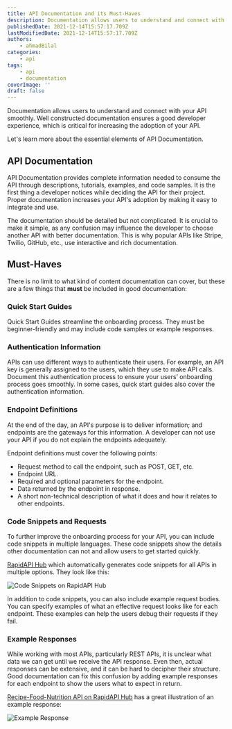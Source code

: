 ```yaml
---
title: API Documentation and its Must-Haves
description: Documentation allows users to understand and connect with your API smoothly, ensuring a good developer experience.
publishedDate: 2021-12-14T15:57:17.709Z
lastModifiedDate: 2021-12-14T15:57:17.709Z
authors:
    - ahmadBilal
categories:
    - api
tags:
    - api
    - documentation
coverImage: ''
draft: false
---
```


<Lead>

Documentation allows users to understand and connect with your API smoothly. Well constructed documentation ensures a good developer experience, which is critical for increasing the adoption of your API.

</Lead>

Let's learn more about the essential elements of API Documentation.

## API Documentation

API Documentation provides complete information needed to consume the API through descriptions, tutorials, examples, and code samples. It is the first thing a developer notices while deciding the API for their project. Proper documentation increases your API's adoption by making it easy to integrate and use.

The documentation should be detailed but not complicated. It is crucial to make it simple, as any confusion may influence the developer to choose another API with better documentation. This is why popular APIs like Stripe, Twilio, GitHub, etc., use interactive and rich documentation.

## Must-Haves

There is no limit to what kind of content documentation can cover, but these are a few things that **must** be included in good documentation:

### Quick Start Guides

Quick Start Guides streamline the onboarding process. They must be beginner-friendly and may include code samples or example responses.

### Authentication Information

APIs can use different ways to authenticate their users. For example, an API key is generally assigned to the users, which they use to make API calls. Document this authentication process to ensure your users’ onboarding process goes smoothly. In some cases, quick start guides also cover the authentication information.

### Endpoint Definitions

At the end of the day, an API's purpose is to deliver information; and endpoints are the gateways for this information. A developer can not use your API if you do not explain the endpoints adequately.

Endpoint definitions must cover the following points:

-   Request method to call the endpoint, such as POST, GET, etc.
-   Endpoint URL.
-   Required and optional parameters for the endpoint.
-   Data returned by the endpoint in response.
-   A short non-technical description of what it does and how it relates to other endpoints.

### Code Snippets and Requests

To further improve the onboarding process for your API, you can include code snippets in multiple languages. These code snippets show the details other documentation can not and allow users to get started quickly.

[RapidAPI Hub](https://RapidAPI.com/hub?utm_source=RapidAPI.com/guides&utm_medium=DevRel&utm_campaign=DevRel) which automatically generates code snippets for all APIs in multiple options. They look like this:

![Code Snippets on RapidAPI Hub](https://raw.githubusercontent.com/RapidAPI/DevRel-Stack-Data/production/guides/posts/api-documentation/images/code-snippet.png)

In addition to code snippets, you can also include example request bodies. You can specify examples of what an effective request looks like for each endpoint. These examples can help the users debug their requests if they fail.

### Example Responses

While working with most APIs, particularly REST APIs, it is unclear what data we can get until we receive the API response. Even then, actual responses can be extensive, and it can be hard to decipher their structure. Good documentation can fix this confusion by adding example responses for each endpoint to show the users what to expect in return.

[Recipe-Food-Nutrition API on RapidAPI Hub](https://RapidAPI.com/hub?utm_source=RapidAPI.com/guides&utm_medium=DevRel&utm_campaign=DevRel) has a great illustration of an example response:

![Example Response](https://raw.githubusercontent.com/RapidAPI/DevRel-Stack-Data/production/guides/posts/api-documentation/images/response.png)
